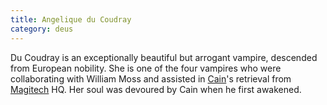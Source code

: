 ```yaml
---
title: Angelique du Coudray
category: deus
---
```

Du Coudray is an exceptionally beautiful but arrogant vampire, descended from European nobility. She is one of the four vampires who were collaborating with William Moss and assisted in [Cain](npc-cain)'s retrieval from [Magitech](org-magitech) HQ. Her soul was devoured by Cain when he first awakened.
